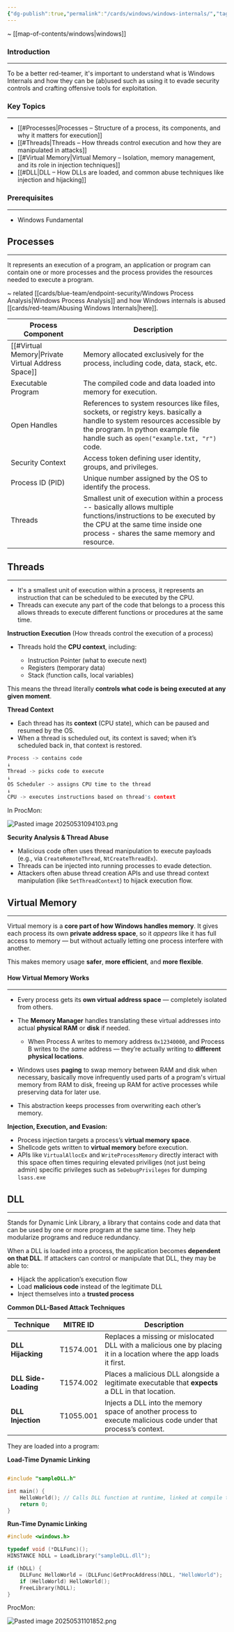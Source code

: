 ```yaml
---
{"dg-publish":true,"permalink":"/cards/windows/windows-internals/","tags":["windows","red-team/host-evasion"]}
---
```


~ [[map-of-contents/windows\|windows]]
### Introduction
---
To be a better red-teamer, it's important to understand what is Windows Internals and how they can be (ab)used such as using it to evade security controls and crafting offensive tools for exploitation.
### Key Topics
---
- [[#Processes|Processes – Structure of a process, its components, and why it matters for execution]]
- [[#Threads|Threads – How threads control execution and how they are manipulated in attacks]]
- [[#Virtual Memory|Virtual Memory – Isolation, memory management, and its role in injection techniques]]
- [[#DLL|DLL – How DLLs are loaded, and common abuse techniques like injection and hijacking]]
### Prerequisites
---
- Windows Fundamental
## Processes
---
It represents an execution of a program, an application or program can contain one or more processes and the process provides the resources needed to execute a program.

~ related [[cards/blue-team/endpoint-security/Windows Process Analysis\|Windows Process Analysis]] and how Windows internals is abused [[cards/red-team/Abusing Windows Internals\|here]].

| **Process Component**                              | **Description**                                                                                                                                                                                               |
| -------------------------------------------------- | ------------------------------------------------------------------------------------------------------------------------------------------------------------------------------------------------------------- |
| [[#Virtual Memory\|Private Virtual Address Space]] | Memory allocated exclusively for the process, including code, data, stack, etc.                                                                                                                               |
| Executable Program                                 | The compiled code and data loaded into memory for execution.                                                                                                                                                  |
| Open Handles                                       | References to system resources like files, sockets, or registry keys. basically a handle to system resources accessible by the program. In python example file handle such as `open("example.txt, "r")` code. |
| Security Context                                   | Access token defining user identity, groups, and privileges.                                                                                                                                                  |
| Process ID (PID)                                   | Unique number assigned by the OS to identify the process.                                                                                                                                                     |
| Threads                                            | Smallest unit of execution within a process -- basically allows multiple functions/instructions to be executed by the CPU at the same time inside one process - shares the same memory and resource.          |
## Threads
---
- It's a smallest unit of execution within a process, it represents an instruction that can be scheduled to be executed by the CPU.
- Threads can execute any part of the code that belongs to a process this allows threads to execute different functions or procedures at the same time.

**Instruction Execution** (How threads control the execution of a process)

- Threads hold the **CPU context**, including:

    - Instruction Pointer (what to execute next)
    - Registers (temporary data)
    - Stack (function calls, local variables)

This means the thread literally **controls what code is being executed at any given moment**.

**Thread Context**

- Each thread has its **context** (CPU state), which can be paused and resumed by the OS.
- When a thread is scheduled out, its context is saved; when it’s scheduled back in, that context is restored.

```C
Process -> contains code
↓
Thread -> picks code to execute
↓
OS Scheduler -> assigns CPU time to the thread
↓
CPU -> executes instructions based on thread's context
```

In ProcMon:

![Pasted image 20250531094103.png](/img/user/cards/windows/images/Pasted%20image%2020250531094103.png)

**Security Analysis & Thread Abuse**

- Malicious code often uses thread manipulation to execute payloads (e.g., via `CreateRemoteThread`, `NtCreateThreadEx`).
- Threads can be injected into running processes to evade detection.
- Attackers often abuse thread creation APIs and use thread context manipulation (like `SetThreadContext`) to hijack execution flow.

## Virtual Memory
---
Virtual memory is a **core part of how Windows handles memory**. It gives each process its own **private address space**, so it *appears* like it has full access to memory — but without actually letting one process interfere with another.

This makes memory usage **safer**, **more efficient**, and **more flexible**.

#### How Virtual Memory Works
---
- Every process gets its **own virtual address space** — completely isolated from others.

- The **Memory Manager** handles translating these virtual addresses into actual **physical RAM** or **disk** if needed.
	- When Process A writes to memory address `0x12340000`, and Process B writes to the _same_ address — they’re actually writing to **different physical locations**.

- Windows uses **paging** to swap memory between RAM and disk when necessary, basically move infrequently used parts of a program's virtual memory from RAM to disk, freeing up RAM for active processes while preserving data for later use.

- This abstraction keeps processes from overwriting each other’s memory. 

**Injection, Execution, and Evasion:**

- Process injection targets a process’s **virtual memory space**.
- Shellcode gets written to **virtual memory** before execution.
- APIs like `VirtualAllocEx` and `WriteProcessMemory` directly interact with this space often times requiring elevated priviliges (not just being admin) specific privileges such as `SeDebugPrivileges` for dumping `lsass.exe`
## DLL
---
Stands for Dynamic Link Library, a library that contains code and data that can be used by one or more program at the same time. They help modularize programs and reduce redundancy.

When a DLL is loaded into a process, the application becomes **dependent on that DLL**. If attackers can control or manipulate that DLL, they may be able to:

- Hijack the application’s execution flow
- Load **malicious code** instead of the legitimate DLL
- Inject themselves into a **trusted process**

**Common DLL-Based Attack Techniques**

| Technique | MITRE ID | Description |
|----------|----------|-------------|
| **DLL Hijacking** | T1574.001 | Replaces a missing or mislocated DLL with a malicious one by placing it in a location where the app loads it first. |
| **DLL Side-Loading** | T1574.002 | Places a malicious DLL alongside a legitimate executable that **expects** a DLL in that location. |
| **DLL Injection** | T1055.001 | Injects a DLL into the memory space of another process to execute malicious code under that process’s context. |
They are loaded into a program:

**Load-Time Dynamic Linking**

```cpp

#include "sampleDLL.h"

int main() {
    HelloWorld(); // Calls DLL function at runtime, linked at compile time
    return 0;
}
```


**Run-Time Dynamic Linking**

```cpp
#include <windows.h>

typedef void (*DLLFunc)();
HINSTANCE hDLL = LoadLibrary("sampleDLL.dll");

if (hDLL) {
    DLLFunc HelloWorld = (DLLFunc)GetProcAddress(hDLL, "HelloWorld");
    if (HelloWorld) HelloWorld();
    FreeLibrary(hDLL);
}
```

ProcMon:

![Pasted image 20250531101852.png](/img/user/cards/windows/images/Pasted%20image%2020250531101852.png)





